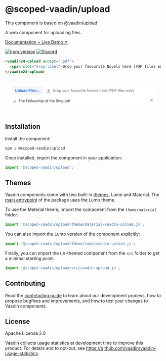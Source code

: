 # @scoped-vaadin/upload

This component is based on [@vaadin/upload](https://www.npmjs.com/package/@vaadin/upload)

A web component for uploading files.

[Documentation + Live Demo ↗](https://vaadin.com/docs/latest/components/upload)

[![npm version](https://badgen.net/npm/v/@scoped-vaadin/upload)](https://www.npmjs.com/package/@scoped-vaadin/upload)
[![Discord](https://img.shields.io/discord/732335336448852018?label=discord)](https://discord.gg/PHmkCKC)

```html
<vaadin24-upload accept=".pdf">
  <span slot="drop-label">Drop your favourite Novels here (PDF files only)</span>
</vaadin24-upload>
```

[<img src="https://raw.githubusercontent.com/vaadin/web-components/main/packages/upload/screenshot.png" width="656" alt="Screenshot of vaadin-upload">](https://vaadin.com/docs/latest/components/upload)

## Installation

Install the component:

```sh
npm i @scoped-vaadin/upload
```

Once installed, import the component in your application:

```js
import '@scoped-vaadin/upload';
```

## Themes

Vaadin components come with two built-in [themes](https://vaadin.com/docs/latest/styling), Lumo and Material.
The [main entrypoint](https://github.com/vaadin/web-components/blob/main/packages/upload/vaadin-upload.js) of the package uses the Lumo theme.

To use the Material theme, import the component from the `theme/material` folder:

```js
import '@scoped-vaadin/upload/theme/material/vaadin-upload.js';
```

You can also import the Lumo version of the component explicitly:

```js
import '@scoped-vaadin/upload/theme/lumo/vaadin-upload.js';
```

Finally, you can import the un-themed component from the `src` folder to get a minimal starting point:

```js
import '@scoped-vaadin/upload/src/vaadin-upload.js';
```

## Contributing

Read the [contributing guide](https://vaadin.com/docs/latest/contributing/overview) to learn about our development process, how to propose bugfixes and improvements, and how to test your changes to Vaadin components.

## License

Apache License 2.0

Vaadin collects usage statistics at development time to improve this product.
For details and to opt-out, see https://github.com/vaadin/vaadin-usage-statistics.
